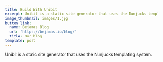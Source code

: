 ```yaml
---
title: Build With Unibit
excerpt: Unibit is a static site generator that uses the Nunjucks templating system.
image_thumbnail: images/1.jpg
button_link:
  name: Bejamas Blog
  url: 'https://bejamas.io/blog/'
  title: Our blog
template: post
---
```


Unibit is a static site generator that uses the Nunjucks templating system.

